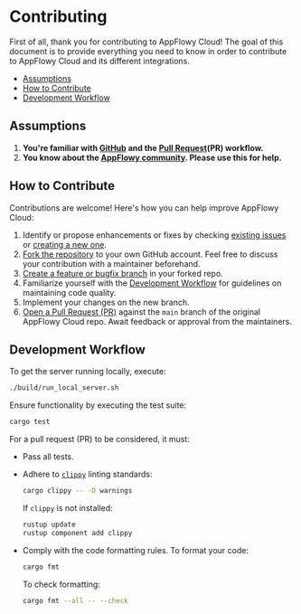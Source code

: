 # Contributing <!-- omit in toc -->

First of all, thank you for contributing to AppFlowy Cloud! The goal of this document is to provide everything you need 
to know in order to contribute to AppFlowy Cloud and its different integrations.

- [Assumptions](#assumptions)
- [How to Contribute](#how-to-contribute)
- [Development Workflow](#development-workflow)


## Assumptions

1. **You're familiar with [GitHub](https://github.com) and the [Pull Request](https://help.github.com/en/github/collaborating-with-issues-and-pull-requests/about-pull-requests)(PR) workflow.**
2. **You know about the [AppFlowy community](https://discord.gg/9Q2xaN37tV"). Please use this for help.**

## How to Contribute 

Contributions are welcome! Here's how you can help improve AppFlowy Cloud:

1. Identify or propose enhancements or fixes by checking [existing issues](https://github.com/AppFlowy-IO/AppFlowy-Cloud/issues) or [creating a new one](https://github.com/AppFlowy-IO/AppFlowy-Cloud/issues/new/choose).
2. [Fork the repository](https://help.github.com/en/github/getting-started-with-github/fork-a-repo) to your own GitHub account. Feel free to discuss your contribution with a maintainer beforehand.
3. [Create a feature or bugfix branch](https://help.github.com/en/github/collaborating-with-issues-and-pull-requests/creating-and-deleting-branches-within-your-repository) in your forked repo.
4. Familiarize yourself with the [Development Workflow](#development-workflow) for guidelines on maintaining code quality.
5. Implement your changes on the new branch.
6. [Open a Pull Request (PR)](https://help.github.com/en/github/collaborating-with-issues-and-pull-requests/creating-a-pull-request-from-a-fork) against the `main` branch of the original AppFlowy Cloud repo. Await feedback or approval from the maintainers.


## Development Workflow 

To get the server running locally, execute:

```bash
./build/run_local_server.sh
```

Ensure functionality by executing the test suite:

```bash
cargo test
```

For a pull request (PR) to be considered, it must:

- Pass all tests.
- Adhere to [`clippy`](https://github.com/rust-lang/rust-clippy) linting standards:

  ```bash
  cargo clippy -- -D warnings
  ```

  If `clippy` is not installed:

  ```bash
  rustup update
  rustup component add clippy
  ```

- Comply with the code formatting rules. To format your code:

  ```bash
  cargo fmt
  ```

  To check formatting:

  ```bash
  cargo fmt --all -- --check
  ```
